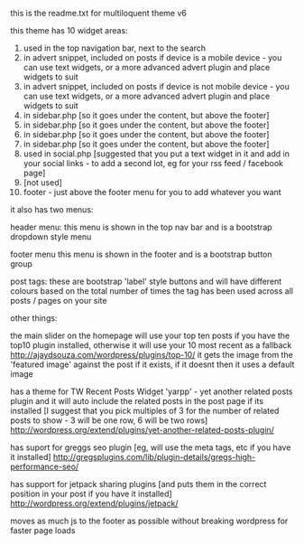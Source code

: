 this is the readme.txt for multiloquent theme v6

this theme has 10 widget areas:
1) used in the top navigation bar, next to the search
2) in advert snippet, included on posts if device is a mobile device - you can use text widgets, or a more advanced advert plugin and place widgets to suit
3) in advert snippet, included on posts if device is not mobile device - you can use text widgets, or a more advanced advert plugin and place widgets to suit
4) in sidebar.php [so it goes under the content, but above the footer]
5) in sidebar.php [so it goes under the content, but above the footer]
6) in sidebar.php [so it goes under the content, but above the footer]
7) in sidebar.php [so it goes under the content, but above the footer]
8) used in social.php [suggested that you put a text widget in it and add in your social links - to add a second lot, eg for your rss feed / facebook page]
9) [not used]
10) footer - just above the footer menu for you to add whatever you want

it also has two menus:

header menu:
this menu is shown in the top nav bar and is a bootstrap dropdown style menu

footer menu
this menu is shown in the footer and is a bootstrap button group 

post tags:
these are bootstrap 'label' style buttons and will have different colours based on the total number of times the tag has been used across all posts / pages on your site


other things:

the main slider on the homepage will use your top ten posts if you have the top10 plugin installed, otherwise it will use your 10 most recent as a fallback
http://ajaydsouza.com/wordpress/plugins/top-10/
it gets the image from the 'featured image' against the post if it exists, if it doesnt then it uses a default image


has a theme for TW Recent Posts Widget 'yarpp' - yet another related posts plugin and it will auto include the related posts in the post page if its installed
[I suggest that you pick multiples of 3 for the number of related posts to show - 3 will be one row, 6 will be two rows]
http://wordpress.org/extend/plugins/yet-another-related-posts-plugin/

has suport for greggs seo plugin [eg, will use the meta tags, etc if you have it installed]
http://gregsplugins.com/lib/plugin-details/gregs-high-performance-seo/

has support for jetpack sharing plugins [and puts them in the correct position in your post if you have it installed]
http://wordpress.org/extend/plugins/jetpack/


moves as much js to the footer as possible without breaking wordpress for faster page loads
